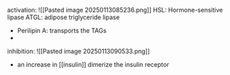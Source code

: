 activation:
![[Pasted image 20250113085236.png]]
HSL: Hormone-sensitive lipase
ATGL: adipose triglyceride lipase
- Perilipin A: transports the TAGs
- 

inhibition:
![[Pasted image 20250113090533.png]]
- an increase in [[insulin]] dimerize the insulin receptor